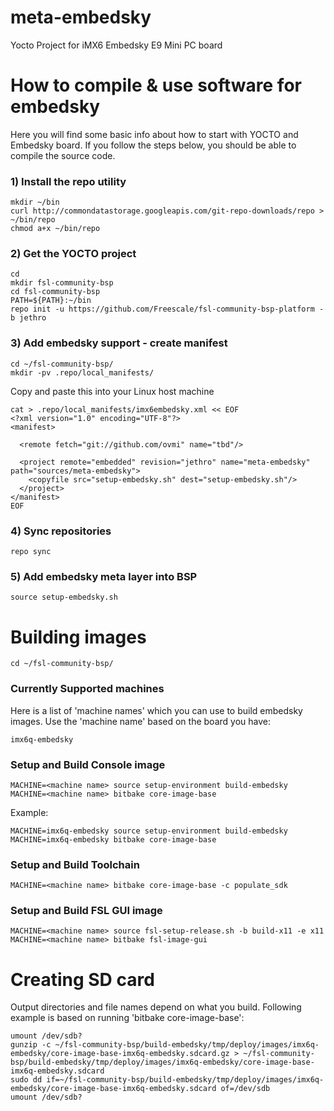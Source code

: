 # meta-embedsky
Yocto Project for iMX6 Embedsky E9 Mini PC board
 
# How to compile & use software for embedsky 
 
Here you will find some basic info about how to start with YOCTO and Embedsky board. If you follow the steps below, you should be able to compile the source code. 
 
 
### 1) Install the repo utility
    mkdir ~/bin
    curl http://commondatastorage.googleapis.com/git-repo-downloads/repo > ~/bin/repo
    chmod a+x ~/bin/repo
 
### 2) Get the YOCTO project
    cd
    mkdir fsl-community-bsp
    cd fsl-community-bsp
    PATH=${PATH}:~/bin
    repo init -u https://github.com/Freescale/fsl-community-bsp-platform -b jethro
 
### 3) Add embedsky support - create manifest 
    cd ~/fsl-community-bsp/
    mkdir -pv .repo/local_manifests/
 
Copy and paste this into your Linux host machine 
 
    cat > .repo/local_manifests/imx6embedsky.xml << EOF
    <?xml version="1.0" encoding="UTF-8"?>
    <manifest>
     
      <remote fetch="git://github.com/ovmi" name="tbd"/>
     
      <project remote="embedded" revision="jethro" name="meta-embedsky" path="sources/meta-embedsky">
        <copyfile src="setup-embedsky.sh" dest="setup-embedsky.sh"/>
      </project>
    </manifest>
    EOF
 
### 4) Sync repositories
    repo sync
 
### 5) Add embedsky meta layer into BSP
    source setup-embedsky.sh
 
# Building images
    cd ~/fsl-community-bsp/
 
### Currently Supported machines <machine name>
Here is a list of 'machine names' which you can use to build embedsky images. Use the 'machine name' based on the board you have:
 
 
    imx6q-embedsky
     
### Setup and Build Console image
    MACHINE=<machine name> source setup-environment build-embedsky
    MACHINE=<machine name> bitbake core-image-base
 
Example:
 
 
    MACHINE=imx6q-embedsky source setup-environment build-embedsky
    MACHINE=imx6q-embedsky bitbake core-image-base
 
### Setup and Build Toolchain    
    MACHINE=<machine name> bitbake core-image-base -c populate_sdk
     
### Setup and Build FSL GUI image
    MACHINE=<machine name> source fsl-setup-release.sh -b build-x11 -e x11
    MACHINE=<machine name> bitbake fsl-image-gui
 
# Creating SD card
Output directories and file names depend on what you build. Following example is based on running 'bitbake core-image-base':
 
 
    umount /dev/sdb?
    gunzip -c ~/fsl-community-bsp/build-embedsky/tmp/deploy/images/imx6q-embedsky/core-image-base-imx6q-embedsky.sdcard.gz > ~/fsl-community-bsp/build-embedsky/tmp/deploy/images/imx6q-embedsky/core-image-base-imx6q-embedsky.sdcard
    sudo dd if=~/fsl-community-bsp/build-embedsky/tmp/deploy/images/imx6q-embedsky/core-image-base-imx6q-embedsky.sdcard of=/dev/sdb
    umount /dev/sdb?
     
